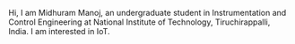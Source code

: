 Hi,
I am Midhuram Manoj, an undergraduate student in Instrumentation and Control Engineering at National Institute of Technology, Tiruchirappalli, India.
I am interested in IoT.

